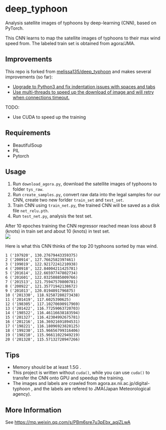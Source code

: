 # deep_typhoon
Analysis satellite images of typhoons by deep-learning (CNN), based on PyTorch.  

This CNN learns to map the satellite images of typhoons to their max wind speed from. The labeled train set is obtained from agora/JMA.    
    
## Improvements
This repo is forked from [melissa135/deep_typhoon](https://github.com/melissa135/deep_typhoon)
and makes several improvements (so far):
* [Upgrade to Python3 and fix indentation issues with spaces and tabs](c170dd744d6e4890bfea46aaa8d98739e6a6ff26)
* [Use multi-threads to speed up the download of image
and will retry when connections timeout.](27995fa)

TODO:
* Use CUDA to speed up the training

## Requirements
* BeautifulSoup  
* PIL  
* Pytorch  

## Usage
1. Run `download_agora.py`, download the satellite images of typhoons to folder `tys_raw`.  
2. Run `create_samples.py`, convert raw data into the legal samples for our CNN, create two new forlder `train_set` and `test_set`.  
3. Train CNN using `train_net.py`, the trained CNN will be saved as a disk file `net_relu.pth`.  
4. Run `test_net.py`, analysis the test set.  

After 10 epoches training the CNN regressor reached mean loss about 8 (knots) in train set and about 10 (knots) in test set.  
![](https://raw.githubusercontent.com/melissa135/deep_typhoon/master/loss_sequence.png)  

Here is what this CNN thinks of the top 20 typhoons sorted by max wind.  
```
1 ('197920', 130.27679443359375)  
2 ('200914', 127.7662582397461)  
3 ('199019', 122.92172241210938)  
4 ('200918', 122.84004211425781)  
5 ('201614', 122.66597747802734)  
6 ('201601', 122.03250885009766)  
7 ('201513', 121.75947570800781)  
8 ('200922', 121.35771942138672)  
9 ('201013', 120.0194091796875)  
10 ('201330', 118.92587280273438)  
11 ('201419', 117.6025390625)  
12 ('198305', 117.10270690917969)  
13 ('201422', 116.77259063720703)  
14 ('198522', 116.46116638183594)  
15 ('201327', 116.42304992675781)  
16 ('201216', 116.36921691894531)  
17 ('198221', 116.18096923828125)  
18 ('199230', 115.96656799316406)  
19 ('198210', 115.96611022949219)  
20 ('201328', 115.57132720947266)  
```

## Tips
* Memory should be at least 1.5G .  
* This project is written without `cuda()`, while you can use `cuda()` to transfer the CNN onto GPU and speedup the training.  
* The images and labels are crawled from agora.ax.nii.ac.jp/digital-typhoon , and the labels are refered to JMA(Japan Meteorological agency).  

## More Information
See https://mp.weixin.qq.com/s/PBm6sre7u3pEbx_aqjZLwA    
